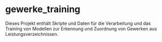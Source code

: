 # gewerke_training
Dieses Projekt enthält Skripte und Daten für die Verarbeitung und das Training von Modellen zur Erkennung und Zuordnung von Gewerken aus Leistungsverzeichnissen.

